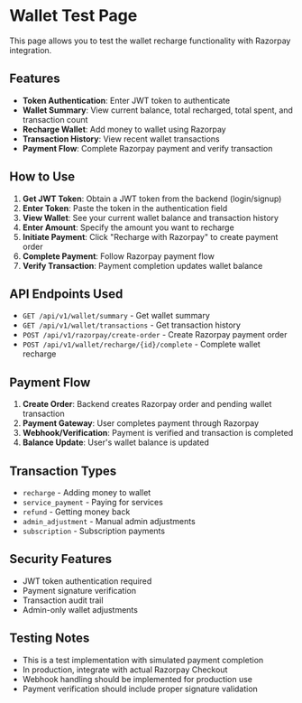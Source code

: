 # Wallet Test Page

This page allows you to test the wallet recharge functionality with Razorpay integration.

## Features

- **Token Authentication**: Enter JWT token to authenticate
- **Wallet Summary**: View current balance, total recharged, total spent, and transaction count
- **Recharge Wallet**: Add money to wallet using Razorpay
- **Transaction History**: View recent wallet transactions
- **Payment Flow**: Complete Razorpay payment and verify transaction

## How to Use

1. **Get JWT Token**: Obtain a JWT token from the backend (login/signup)
2. **Enter Token**: Paste the token in the authentication field
3. **View Wallet**: See your current wallet balance and transaction history
4. **Enter Amount**: Specify the amount you want to recharge
5. **Initiate Payment**: Click "Recharge with Razorpay" to create payment order
6. **Complete Payment**: Follow Razorpay payment flow
7. **Verify Transaction**: Payment completion updates wallet balance

## API Endpoints Used

- `GET /api/v1/wallet/summary` - Get wallet summary
- `GET /api/v1/wallet/transactions` - Get transaction history
- `POST /api/v1/razorpay/create-order` - Create Razorpay payment order
- `POST /api/v1/wallet/recharge/{id}/complete` - Complete wallet recharge

## Payment Flow

1. **Create Order**: Backend creates Razorpay order and pending wallet transaction
2. **Payment Gateway**: User completes payment through Razorpay
3. **Webhook/Verification**: Payment is verified and transaction is completed
4. **Balance Update**: User's wallet balance is updated

## Transaction Types

- `recharge` - Adding money to wallet
- `service_payment` - Paying for services
- `refund` - Getting money back
- `admin_adjustment` - Manual admin adjustments
- `subscription` - Subscription payments

## Security Features

- JWT token authentication required
- Payment signature verification
- Transaction audit trail
- Admin-only wallet adjustments

## Testing Notes

- This is a test implementation with simulated payment completion
- In production, integrate with actual Razorpay Checkout
- Webhook handling should be implemented for production use
- Payment verification should include proper signature validation
